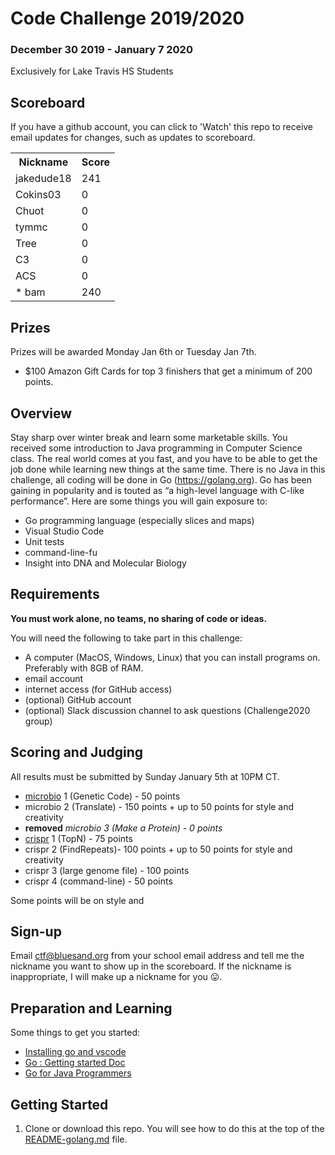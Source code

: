 # Code Challenge 2019/2020

### December 30 2019 - January 7 2020

Exclusively for Lake Travis HS Students

## Scoreboard
If you have a github account, you can click to 'Watch' this repo to receive email updates for changes, such as updates to scoreboard.

<table>
<tr><th>Nickname</th><th>Score</th></tr>
<tr><td>jakedude18</td><td>241</td></tr>
<tr><td>Cokins03</td><td>0</td></tr>
<tr><td>Chuot</td><td>0</td></tr>
<tr><td>tymmc</td><td>0</td></tr>
<tr><td>Tree</td><td>0</td></tr>
<tr><td>C3</td><td>0</td></tr>
<tr><td>ACS</td><td>0</td></tr>
<tr><td>* bam</td><td>240</td></tr>
</tr>
</table>

## Prizes
Prizes will be awarded Monday Jan 6th or Tuesday Jan 7th.
- $100 Amazon Gift Cards for top 3 finishers that get a minimum of 200 points.

## Overview

Stay sharp over winter break and learn some marketable skills.  You received some introduction to Java programming in Computer Science class.  The real world comes at you fast, and you have to be able to get the job done while learning new things at the same time.  There is no Java in this challenge, all coding will be done in Go (https://golang.org).  Go has been gaining in popularity and is touted as “a high-level language with C-like performance”.  Here are some things you will gain exposure to:

- Go programming language (especially slices and maps)
- Visual Studio Code
- Unit tests
- command-line-fu
- Insight into DNA and Molecular Biology

## Requirements

**You must work alone, no teams, no sharing of code or ideas.**

You will need the following to take part in this challenge:
- A computer (MacOS, Windows, Linux) that you can install programs on.  Preferably with 8GB of RAM.
- email account
- internet access (for GitHub access)
- (optional) GitHub account
- (optional) Slack discussion channel to ask questions (Challenge2020 group)

## Scoring and Judging
All results must be submitted by Sunday January 5th at 10PM CT.

 - [microbio](/microbio) 1 (Genetic Code) - 50 points
 - microbio 2 (Translate) - 150 points + up to 50 points for style and creativity
 - **removed** *microbio 3 (Make a Protein) - 0 points*
 - [crispr](./crispr) 1 (TopN) - 75 points
 - crispr 2 (FindRepeats)- 100 points + up to 50 points for style and creativity
 - crispr 3 (large genome file) - 100 points
 - crispr 4 (command-line) - 50 points

Some points will be on style and

## Sign-up
Email ctf@bluesand.org from your school email address and tell me the nickname you want to show up in the scoreboard.  If the nickname is inappropriate, I will make up a nickname for you 😛.

## Preparation and Learning
Some things to get you started:
- [Installing go and vscode](./README-golang.md)
- [Go : Getting started Doc](https://golang.org/doc/install)
- [Go for Java Programmers](https://talks.golang.org/2015/go-for-java-programmers.slide)

## Getting Started
1. Clone or download this repo.  You will see how to do this at the top of the [README-golang.md](./README-golang.md) file.
